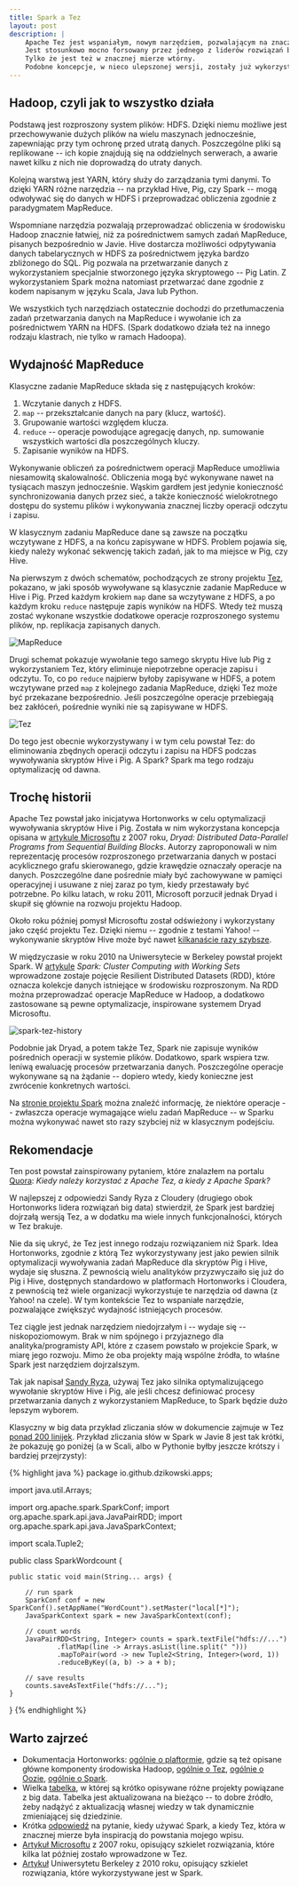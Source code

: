```yaml
---
title: Spark a Tez
layout: post
description: |
    Apache Tez jest wspaniałym, nowym narzędziem, pozwalającym na znaczne przyspieszenie wykonywania operacji w środowisku Hadoop.
    Jest stosunkowo mocno forsowany przez jednego z liderów rozwiązań big data, firmę Hortonworks.
    Tylko że jest też w znacznej mierze wtórny.
    Podobne koncepcje, w nieco ulepszonej wersji, zostały już wykorzystane w Apache Spark.
---
```




Hadoop, czyli jak to wszystko działa
---

Podstawą jest rozproszony system plików: HDFS.
Dzięki niemu możliwe jest przechowywanie dużych plików na wielu maszynach jednocześnie, zapewniając przy tym ochronę przed utratą danych.
Poszczególne pliki są replikowane -- ich kopie znajdują się na oddzielnych serwerach, a awarie nawet kilku z nich nie doprowadzą do utraty danych.

Kolejną warstwą jest YARN, który służy do zarządzania tymi danymi.
To dzięki YARN różne narzędzia -- na przykład Hive, Pig, czy Spark -- mogą odwoływać się do danych w HDFS i przeprowadzać obliczenia zgodnie z paradygmatem MapReduce.

Wspomniane narzędzia pozwalają przeprowadzać obliczenia w środowisku Hadoop znacznie łatwiej, niż za pośrednictwem samych zadań MapReduce, pisanych bezpośrednio w Javie.
Hive dostarcza możliwości odpytywania danych tabelarycznych w HDFS za pośrednictwem języka bardzo zbliżonego do SQL.
Pig pozwala na przetwarzanie danych z wykorzystaniem specjalnie stworzonego języka skryptowego -- Pig Latin.
Z wykorzystaniem Spark można natomiast przetwarzać dane zgodnie z kodem napisanym w języku Scala, Java lub Python.

We wszystkich tych narzędziach ostatecznie dochodzi do przetłumaczenia zadań przetwarzania danych na MapReduce i wywołanie ich za pośrednictwem YARN na HDFS.
(Spark dodatkowo działa też na innego rodzaju klastrach, nie tylko w ramach Hadoopa).


Wydajność MapReduce
---

Klasyczne zadanie MapReduce składa się z następujących kroków:

 1. Wczytanie danych z HDFS.
 2. ```map``` -- przekształcanie danych na pary (klucz, wartość).
 3. Grupowanie wartości względem klucza.
 4. ```reduce``` -- operacje powodujące agregację danych, np. sumowanie wszystkich wartości dla poszczególnych kluczy.
 5. Zapisanie wyników na HDFS.
 
Wykonywanie obliczeń za pośrednictwem operacji MapReduce umożliwia niesamowitą skalowalność.
Obliczenia mogą być wykonywane nawet na tysiącach maszyn jednocześnie.
Wąskim gardłem jest jedynie konieczność synchronizowania danych przez sieć, a także konieczność wielokrotnego dostępu do systemu plików i wykonywania znacznej liczby operacji odczytu i zapisu.

W klasycznym zadaniu MapReduce dane są zawsze na początku wczytywane z HDFS, a na końcu zapisywane w HDFS.
Problem pojawia się, kiedy należy wykonać sekwencję takich zadań, jak to ma miejsce w Pig, czy Hive.

Na pierwszym z dwóch schematów, pochodzących ze strony projektu [Tez](http://tez.apache.org), pokazano, w jaki sposób wywoływane są klasycznie zadanie MapReduce w Hive i Pig.
Przed każdym krokiem ```map``` dane sa wczytywane z HDFS, a po każdym kroku ```reduce``` następuje zapis wyników na HDFS.
Wtedy też muszą zostać wykonane wszystkie dodatkowe operacje rozproszonego systemu plików, np. replikacja zapisanych danych.

![MapReduce](http://tez.apache.org/images/PigHiveQueryOnMR.png)

Drugi schemat pokazuje wywołanie tego samego skryptu Hive lub Pig z wykorzystaniem Tez, który eliminuje niepotrzebne operacje zapisu i odczytu.
To, co po ```reduce``` najpierw byłoby zapisywane w HDFS, a potem wczytywane przed ```map``` z kolejnego zadania MapReduce, dzięki Tez może być przekazane bezpośrednio.
Jeśli poszczególne operacje przebiegają bez zakłóceń, pośrednie wyniki nie są zapisywane w HDFS.

![Tez](http://tez.apache.org/images/PigHiveQueryOnTez.png)

Do tego jest obecnie wykorzystywany i w tym celu powstał Tez: do eliminowania zbędnych operacji odczytu i zapisu na HDFS podczas wywoływania skryptów Hive i Pig.
A Spark?
Spark ma tego rodzaju optymalizację od dawna.


Trochę historii
---

Apache Tez powstał jako inicjatywa Hortonworks w celu optymalizacji wywoływania skryptów Hive i Pig.
Została w nim wykorzystana koncepcja opisana w [artykule Microsoftu](http://cs.brown.edu/~debrabant/cis570-website/papers/dryad.pdf) z 2007 roku, _Dryad: Distributed Data-Parallel Programs from Sequential Building Blocks_.
Autorzy zaproponowali w nim reprezentację procesów rozproszonego przetwarzania danych w postaci acyklicznego grafu skierowanego, gdzie krawędzie oznaczały operacje na danych.
Poszczególne dane pośrednie miały być zachowywane w pamięci operacyjnej i usuwane z niej zaraz po tym, kiedy przestawały być potrzebne.
Po kilku latach, w roku 2011, Microsoft porzucił jednak Dryad i skupił się głównie na rozwoju projektu Hadoop.

Około roku później pomysł Microsoftu został odświeżony i wykorzystany jako część projektu Tez.
Dzięki niemu -- zgodnie z testami Yahoo! -- wykonywanie skryptów Hive może być nawet [kilkanaście razy szybsze](http://www.slideshare.net/Hadoop_Summit/w-1205p230-aradhakrishnan-v3?related=1).

W międzyczasie w roku 2010 na Uniwersytecie w Berkeley powstał projekt Spark.
W [artykule](http://www.cs.berkeley.edu/~matei/papers/2010/hotcloud_spark.pdf) _Spark: Cluster Computing with Working Sets_ wprowadzone zostaje pojęcie Resilient Distributed Datasets (RDD), które oznacza kolekcje danych istniejące w środowisku rozproszonym.
Na RDD można przeprowadzać operacje MapReduce w Hadoop, a dodatkowo zastosowane są pewne optymalizacje, inspirowane systemem Dryad Microsoftu.

![spark-tez-history](/assets/img/posts/spark-tez-history.svg)

Podobnie jak Dryad, a potem także Tez, Spark nie zapisuje wyników pośrednich operacji w systemie plików.
Dodatkowo, spark wspiera tzw. leniwą ewaluację procesów przetwarzania danych.
Poszczególne operacje wykonywane są na żądanie -- dopiero wtedy, kiedy konieczne jest zwrócenie konkretnych wartości.

Na [stronie projektu Spark](https://spark.apache.org/) można znaleźć informację, że niektóre operacje -- zwłaszcza operacje wymagające wielu zadań MapReduce -- w Sparku można wykonywać nawet sto razy szybciej niż w klasycznym podejściu.


Rekomendacje
---

Ten post powstał zainspirowany pytaniem, które znalazłem na portalu [Quora](http://www.quora.com/When-would-someone-use-Apache-Tez-instead-of-Apache-Spark-or-vice-versa): _Kiedy należy korzystać z Apache Tez, a kiedy z Apache Spark?_

W najlepszej z odpowiedzi Sandy Ryza z Cloudery (drugiego obok Hortonworks lidera rozwiązań big data) stwierdził, że Spark jest bardziej dojrzałą wersją Tez, a w dodatku ma wiele innych funkcjonalności, których w Tez brakuje.

Nie da się ukryć, że Tez jest innego rodzaju rozwiązaniem niż Spark.
Idea Hortonworks, zgodnie z którą Tez wykorzystywany jest jako pewien silnik optymalizacji wywoływania zadań MapReduce dla skryptów Pig i Hive, wydaje się słuszna.
Z pewnością wielu analityków przyzwyczaiło się już do Pig i Hive, dostępnych standardowo w platformach Hortonworks i Cloudera, z pewnością też wiele organizacji wykorzystuje te narzędzia od dawna (z Yahoo! na czele).
W tym kontekście Tez to wspaniałe narzędzie, pozwalające zwiększyć wydajność istniejących procesów.

Tez ciągle jest jednak narzędziem niedojrzałym i -- wydaje się -- niskopoziomowym.
Brak w nim spójnego i przyjaznego dla analityka/programisty API, które z czasem powstało w projekcie Spark, w miarę jego rozwoju.
Mimo że oba projekty mają wspólne źródła, to właśne Spark jest narzędziem dojrzalszym.


Tak jak napisał [Sandy Ryza](http://www.quora.com/When-would-someone-use-Apache-Tez-instead-of-Apache-Spark-or-vice-versa), używaj Tez jako silnika optymalizującego wywołanie skryptów Hive i Pig, ale jeśli chcesz definiować procesy przetwarzania danych z wykorzystaniem MapReduce, to Spark będzie dużo lepszym wyborem.

Klasyczny w big data przykład zliczania słów w dokumencie zajmuje w Tez [ponad 200 linijek](https://github.com/apache/incubator-tez/blob/master/tez-mapreduce-examples/src/main/java/org/apache/tez/mapreduce/examples/WordCount.java).
Przykład zliczania słów w Spark w Javie 8 jest tak krótki, że pokazuję go poniżej (a w Scali, albo w Pythonie byłby jeszcze krótszy i bardziej przejrzysty): 

{% highlight java %}
package io.github.dzikowski.apps;

import java.util.Arrays;

import org.apache.spark.SparkConf;
import org.apache.spark.api.java.JavaPairRDD;
import org.apache.spark.api.java.JavaSparkContext;

import scala.Tuple2;

public class SparkWordcount {

    public static void main(String... args) {

        // run spark
        SparkConf conf = new SparkConf().setAppName("WordCount").setMaster("local[*]");
        JavaSparkContext spark = new JavaSparkContext(conf);

        // count words
        JavaPairRDD<String, Integer> counts = spark.textFile("hdfs://...")
                .flatMap(line -> Arrays.asList(line.split(" ")))
                .mapToPair(word -> new Tuple2<String, Integer>(word, 1))
                .reduceByKey((a, b) -> a + b);
        
        // save results
        counts.saveAsTextFile("hdfs://...");
    }
}
{% endhighlight %}



Warto zajrzeć
---

  - Dokumentacja Hortonworks: [ogólnie o plaftormie](http://hortonworks.com/hdp/), gdzie są też opisane główne komponenty środowiska Hadoop, [ogólnie o Tez](http://hortonworks.com/hadoop/tez/), [ogólnie o Oozie](), [ogólnie o Spark]().
  - Wielka [tabelka](http://hadoopecosystemtable.github.io/), w której są krótko opisywane różne projekty powiązane z big data.
    Tabelka jest aktualizowana na bieżąco -- to dobre źródło, żeby nadążyć z aktualizacją własnej wiedzy w tak dynamicznie zmieniającej się dziedzinie.
  - Krótka [odpowiedź](http://www.quora.com/When-would-someone-use-Apache-Tez-instead-of-Apache-Spark-or-vice-versa) na pytanie, kiedy używać Spark, a kiedy Tez, która w znacznej mierze była inspiracją do powstania mojego wpisu.
  - [Artykuł Microsoftu](http://cs.brown.edu/~debrabant/cis570-website/papers/dryad.pdf) z 2007 roku, opisujący szkielet rozwiązania, które kilka lat później zostało wprowadzone w Tez.
  - [Artykuł](http://www.cs.berkeley.edu/~matei/papers/2010/hotcloud_spark.pdf) Uniwersytetu Berkeley z 2010 roku, opisujący szkielet rozwiązania, które wykorzystywane jest w Spark.
